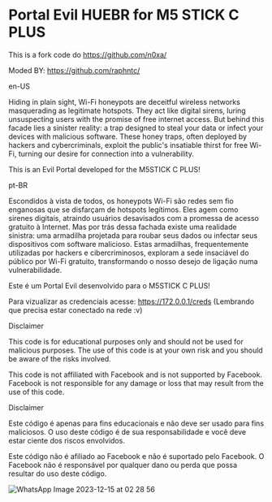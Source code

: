 # Portal Evil HUEBR for M5 STICK C PLUS
This is a fork code do https://github.com/n0xa/

Moded BY: https://github.com/raphntc/

en-US

Hiding in plain sight, Wi-Fi honeypots are deceitful wireless networks masquerading as legitimate hotspots. They act like digital sirens, luring unsuspecting users with the promise of free internet access. But behind this facade lies a sinister reality: a trap designed to steal your data or infect your devices with malicious software. These honey traps, often deployed by hackers and cybercriminals, exploit the public's insatiable thirst for free Wi-Fi, turning our desire for connection into a vulnerability.

This is an Evil Portal developed for the M5STICK C PLUS!

pt-BR

Escondidos à vista de todos, os honeypots Wi-Fi são redes sem fio enganosas que se disfarçam de hotspots legítimos. Eles agem como sirenes digitais, atraindo usuários desavisados com a promessa de acesso gratuito à Internet. Mas por trás dessa fachada existe uma realidade sinistra: uma armadilha projetada para roubar seus dados ou infectar seus dispositivos com software malicioso. Estas armadilhas, frequentemente utilizadas por hackers e cibercriminosos, exploram a sede insaciável do público por Wi-Fi gratuito, transformando o nosso desejo de ligação numa vulnerabilidade.

Este é um Portal Evil desenvolvido para o M5STICK C PLUS!

Para vizualizar as credenciais acesse: https://172.0.0.1/creds  (Lembrando que precisa estar conectado na rede :v)

Disclaimer

This code is for educational purposes only and should not be used for malicious purposes. The use of this code is at your own risk and you should be aware of the risks involved.

This code is not affiliated with Facebook and is not supported by Facebook. Facebook is not responsible for any damage or loss that may result from the use of this code.

Disclaimer

Este código é apenas para fins educacionais e não deve ser usado para fins maliciosos. O uso deste código é de sua responsabilidade e você deve estar ciente dos riscos envolvidos.

Este código não é afiliado ao Facebook e não é suportado pelo Facebook. O Facebook não é responsável por qualquer dano ou perda que possa resultar do uso deste código.

![WhatsApp Image 2023-12-15 at 02 28 56](https://github.com/raphntc/Portal-Evil-HUEBR/assets/112436208/a3369115-f965-43ab-a334-99518f61ab5e)
